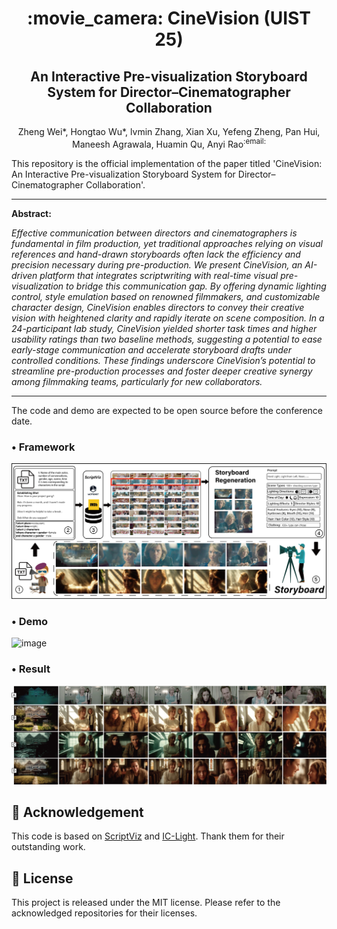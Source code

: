 <div align="center">
  <h1> :movie_camera: CineVision (UIST 25)</h1>
  <h2> An Interactive Pre-visualization Storyboard System for Director–Cinematographer Collaboration </h2>
</div>

<p align="center">Zheng Wei&#42;, Hongtao Wu&#42;, lvmin Zhang, Xian Xu, Yefeng Zheng, Pan Hui, Maneesh Agrawala, Huamin Qu, Anyi Rao<sup>:email:</sup></p>


This repository is the official implementation of the paper titled 'CineVision: An Interactive Pre-visualization Storyboard System for Director–Cinematographer Collaboration'. 

<hr />

<p align="justify">
<b>Abstract:</b> <i>

Effective communication between directors and cinematographers is fundamental in film production, yet traditional approaches relying on visual references and hand-drawn storyboards often lack the efficiency and precision necessary during pre-production. We present CineVision, an AI-driven platform that integrates scriptwriting with real-time visual pre-visualization to bridge this communication gap. By offering dynamic lighting control, style emulation based on renowned filmmakers, and customizable character design, CineVision enables directors to convey their creative vision with heightened clarity and rapidly iterate on scene composition. In a 24-participant lab study, CineVision yielded shorter task times and higher usability ratings than two baseline methods, suggesting a potential to ease early-stage communication and accelerate storyboard drafts under controlled conditions. These findings underscore CineVision’s potential to streamline pre-production processes and foster deeper creative synergy among filmmaking teams, particularly for new collaborators.
  
</i>
</p>

<hr />





The code and demo are expected to be open source before the conference date.



### • Framework

![image](./fig/UIST.png)

### • Demo

![image](./fig/pipeline.png)


### • Result

![image](./fig/result2.png)



<h2 id="acknowledgement">🤗 Acknowledgement</h2>

This code is based on [ScriptViz](https://virtualfilmstudio.github.io/projects/scriptviz/) and [IC-Light](https://github.com/lllyasviel/IC-Light). Thank them for their outstanding work. 

<h2 id="license">🎫 License</h2>

This project is released under the MIT license. Please refer to the acknowledged repositories for their licenses.
